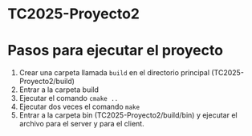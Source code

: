 # TC2025-Proyecto2

# Pasos para ejecutar el proyecto

1. Crear una carpeta llamada `build` en el directorio principal (TC2025-Proyecto2/build)
2. Entrar a la carpeta build
3. Ejecutar el comando `cmake ..` 
4. Ejecutar dos veces el comando `make`
5. Entrar a la carpeta bin (TC2025-Proyecto2/build/bin) y ejecutar el archivo para el server y para el client.
